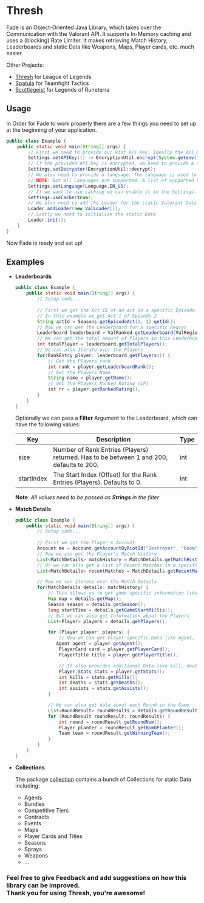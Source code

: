 # Thresh

Fade is an Object-Oriented Java Library, which takes over the Communication with the Valorant API. It supports In-Memory caching and uses a (blocking) Rate Limiter. It makes retrieving Match History, Leaderboards
and static Data like Weapons, Maps, Player cards, etc. much easier.

Other Projects:
- [Thresh](https://github.com/Petersil1998/Thresh) for League of Legends
- [Spatula](https://github.com/Petersil1998/Spatula) for Teamfight Tactics
- [Scuttlegeist](https://github.com/Petersil1998/Scuttlegeist) for Legends of Runeterra

## Usage

In Order for Fade to work properly there are a few things you need to set up
at the beginning of your application.

```JAVA
public class Example {
    public static void main(String[] args) {
        // First we need to provide our Riot API Key. Ideally the API Key is encrypted
        Settings.setAPIKey(() -> EncryptionUtil.encrypt(System.getenv("API_KEY")));
        // If the provided API Key is encrypted, we need to provide a function to decrypt the API Key
        Settings.setDecryptor(EncryptionUtil::decrypt);
        // We also need to provide a language. The language is used to static Data like Champions, Item, etc.
        // NOTE: Not all Languages are supported. A list of supported Languages is available at https://dash.valorant-api.com
        Settings.setLanguage(Language.EN_US);
        // If we want to use caching we can enable it in the Settings. Caching is disabled by default
        Settings.useCache(true);
        // We also need to add the Loader for the static Valorant Data
        Loader.addLoader(new ValLoader());
        // Lastly we need to initialize the static Data
        Loader.init();
    }
}
```

Now Fade is ready and set up!

## Examples

- **Leaderboards**

    ```JAVA
    public class Example {
        public static void main(String[] args) {
            // Setup code...
            
            // First we get the Act ID of an act in a specific Episode.
            // In this example we get Act 1 of Episode 2
            String actId = Seasons.getEpisodeAct(2, 1).getId();
            // Now we can get the Leaderboard for a specific Region
            Leaderboard leaderboard = ValRanked.getLeaderboard(ValRegion.EU, actId);
            // We can get the total amount of Players in this Leaderboard
            int totalPlayer = leaderboard.getTotalPlayers();
            // We can also Iterate over the Players
            for(RankEntry player: leaderboard.getPlayers()) {
                // Get the Players rank
                int rank = player.getLeaderboardRank();
                // Get the Players Name
                String name = player.getName();
                // Get the Players Ranked Rating (LP)
                int rr = player.getRankedRating();
            }
        }
    } 
    ```
    Optionally we can pass a **Filter** Argument to the Leaderboard, which can have the following values:

  | Key        | Description                                                                                                                                                                                                    | Type |
  |------------|----------------------------------------------------------------------------------------------------------------------------------------------------------------------------------------------------------------|------|
  | size       | Number of Rank Entries (Players) returned. Has to be between 1 and 200, defaults to 200.                                                                                                                       | int  | 
  | startIndex | The Start Index (Offset) for the Rank Entries (Players). Defaults to 0.                                                                                                                                        | int  |

  **Note**: *All values need to be passed as **Strings** in the filter*


- **Match Details**

    ```JAVA
    public class Example { 
        public static void main(String[] args) {
            // Setup code...
            
            // First we get the Player's Account
            Account me = Account.getAccountByRiotId("Destroyer", "boom", Region.EUROPE);
            // Now we can get the Player's Match History
            List<MatchDetails> matchHistory = MatchDetails.getMatchHistory(me.getPuuid(), ValRegion.EU);
            // Or we can also get a List of Recent Matches in a specific Queue
            List<MatchDetails> recentMatches = MatchDetails.getRecentMatches(QueueType.COMPETITIVE, ValRegion.NA);

            // Now we can iterate over the Match Details
            for(MatchDetails details: matchHistory) {
                // This allows us to get game-specific information like Map played, the Season in which the game was played or the start time
                Map map = details.getMap();
                Season season = details.getSeason();
                long startTime = details.getGameStartMillis();
                // But we can also get Information about the Players
                List<Player> players = details.getPlayers();

                for (Player player: players) {
                    // Now we can get Player-specific Data like Agent, Player Card and Title
                   Agent agent = player.getAgent();
                    PlayerCard card = player.getPlayerCard();
                    PlayerTitle title = player.getPlayerTitle();

                    // It also provides additional Data like kill, deaths, assists
                    Player.Stats stats = player.getStats();
                    int kills = stats.getKills();
                    int deaths = stats.getDeaths();
                    int assists = stats.getAssists();
                }

                // We can also get data about each Round in the Game
                List<RoundResult> roundResults = details.getRoundResults();
                for (RoundResult roundResult: roundResults) {
                    int round = roundResult.getRoundNum();
                    Player planter = roundResult.getBombPlanter();
                    Team team = roundResult.getWinningTeam();
                }
            }
        }
    } 
    ```

- **Collections**

    The package [collection](https://github.com/Petersil1998/Fade/blob/master/src/main/java/net/petersil98/fade/collection/) contains a bunch of Collections for static Data including:
  
    - Agents
    - Bundles
    - Competitive Tiers
    - Contracts
    - Events
    - Maps
    - Player Cards and Titles
    - Seasons
    - Sprays
    - Weapons
    - ...

### Feel free to give Feedback and add suggestions on how this library can be improved. <br>Thank you for using Thresh, you're awesome!
